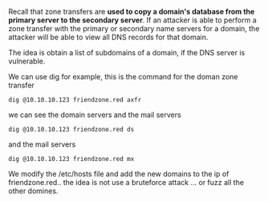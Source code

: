 Recall that zone transfers are **used to copy a domain's database from the primary server to the secondary server**. If an attacker is able to perform a zone transfer with the primary or secondary name servers for a domain, the attacker will be able to view all DNS records for that domain.



The idea is obtain a list of subdomains of a domain, if the DNS server is vulnerable.

We can use dig for example, this is the command for the doman zone transfer
```
dig @10.10.10.123 friendzone.red axfr
```

we can see the domain servers and the mail servers

```
dig @10.10.10.123 friendzone.red ds
```
and the mail servers
```
dig @10.10.10.123 friendzone.red mx
```

We modify the /etc/hosts file and add the new domains to the ip of friendzone.red.. the idea is not use a bruteforce attack ... or fuzz all the other domines.

